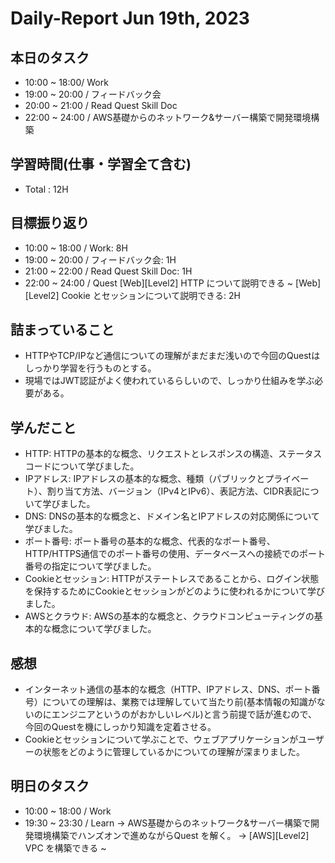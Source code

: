 # Daily-Report Jun 19th, 2023

## 本日のタスク
- 10:00 ~ 18:00/ Work
- 19:00 ~ 20:00 / フィードバック会
- 20:00 ~ 21:00 / Read Quest Skill Doc
- 22:00 ~ 24:00 / AWS基礎からのネットワーク&サーバー構築で開発環境構築

## 学習時間(仕事・学習全て含む)
- Total : 12H

## 目標振り返り
- 10:00 ~ 18:00 / Work: 8H
- 19:00 ~ 20:00 / フィードバック会: 1H
- 21:00 ~ 22:00 / Read Quest Skill Doc: 1H
- 22:00 ~ 24:00 / Quest [Web][Level2] HTTP について説明できる ~ [Web][Level2] Cookie とセッションについて説明できる: 2H

## 詰まっていること
- HTTPやTCP/IPなど通信についての理解がまだまだ浅いので今回のQuestはしっかり学習を行うものとする。
- 現場ではJWT認証がよく使われているらしいので、しっかり仕組みを学ぶ必要がある。

## 学んだこと
- HTTP: HTTPの基本的な概念、リクエストとレスポンスの構造、ステータスコードについて学びました。
- IPアドレス: IPアドレスの基本的な概念、種類（パブリックとプライベート）、割り当て方法、バージョン（IPv4とIPv6）、表記方法、CIDR表記について学びました。
- DNS: DNSの基本的な概念と、ドメイン名とIPアドレスの対応関係について学びました。
- ポート番号: ポート番号の基本的な概念、代表的なポート番号、HTTP/HTTPS通信でのポート番号の使用、データベースへの接続でのポート番号の指定について学びました。
- Cookieとセッション: HTTPがステートレスであることから、ログイン状態を保持するためにCookieとセッションがどのように使われるかについて学びました。
- AWSとクラウド: AWSの基本的な概念と、クラウドコンピューティングの基本的な概念について学びました。

## 感想
- インターネット通信の基本的な概念（HTTP、IPアドレス、DNS、ポート番号）についての理解は、業務では理解していて当たり前(基本情報の知識がないのにエンジニアというのがおかしいレベル)と言う前提で話が進むので、今回のQuestを機にしっかり知識を定着させる。
- Cookieとセッションについて学ぶことで、ウェブアプリケーションがユーザーの状態をどのように管理しているかについての理解が深まりました。


## 明日のタスク
- 10:00 ~ 18:00 / Work
- 19:30 ~ 23:30 / Learn
-> AWS基礎からのネットワーク&サーバー構築で開発環境構築でハンズオンで進めながらQuest
を解く。
-> [AWS][Level2] VPC を構築できる ~
